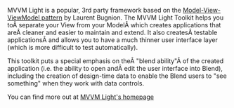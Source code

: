 ﻿MVVM Light is a popular, 3rd party framework based on the [Model-View-ViewModel pattern](https://en.wikipedia.org/wiki/Model%E2%80%93view%E2%80%93viewmodel)  by Laurent Bugnion. The MVVM Light Toolkit helps you toÂ separate your View from your ModelÂ which creates applications that areÂ cleaner and easier to maintain and extend. It also createsÂ testable applicationsÂ and allows you to have a much thinner user interface layer (which is more difficult to test automatically).

This toolkit puts a special emphasis on theÂ "blend ability"Â of the created application (i.e. the ability to open andÂ edit the user interface into Blend), including the creation of design-time data to enable the Blend users to "see something" when they work with data controls.

You can find more out at [MVVM Light's homepage](http://www.mvvmlight.net/)
